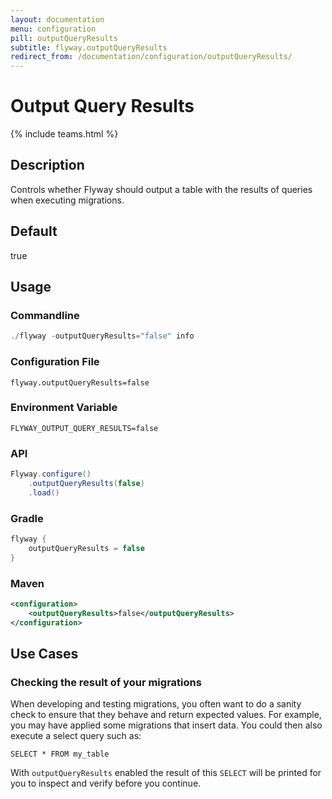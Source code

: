 ```yaml
---
layout: documentation
menu: configuration
pill: outputQueryResults
subtitle: flyway.outputQueryResults
redirect_from: /documentation/configuration/outputQueryResults/
---
```


# Output Query Results
{% include teams.html %}

## Description
Controls whether Flyway should output a table with the results of queries when executing migrations. 

## Default
true

## Usage

### Commandline
```powershell
./flyway -outputQueryResults="false" info
```

### Configuration File
```properties
flyway.outputQueryResults=false
```

### Environment Variable
```properties
FLYWAY_OUTPUT_QUERY_RESULTS=false
```

### API
```java
Flyway.configure()
    .outputQueryResults(false)
    .load()
```

### Gradle
```groovy
flyway {
    outputQueryResults = false
}
```

### Maven
```xml
<configuration>
    <outputQueryResults>false</outputQueryResults>
</configuration>
```

## Use Cases

### Checking the result of your migrations

When developing and testing migrations, you often want to do a sanity check to ensure that they behave and return expected values. For example, you may have applied some migrations that insert data. You could then also execute a select query such as:

```
SELECT * FROM my_table
```

With `outputQueryResults` enabled the result of this `SELECT` will be printed for you to inspect and verify before you continue.
